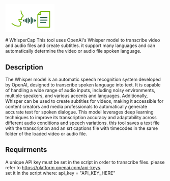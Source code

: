 <p align="left">
  <img src="/speech2text.png" alt="Alt text for image1" width="155"/>
</p>
# WhisperCap
This tool uses OpenAI's Whisper model to transcribe video and audio files and create subtitles. it support many languages and can automatically determine the video or audio file spoken language.

## Description
The Whisper model is an automatic speech recognition system developed by OpenAI, designed to transcribe spoken language into text. It is capable of handling a wide range of audio inputs, including noisy environments, multiple speakers, and various accents and languages. Additionally, Whisper can be used to create subtitles for videos, making it accessible for content creators and media professionals to automatically generate accurate text for spoken dialogue. This model leverages deep learning techniques to improve its transcription accuracy and adaptability across different audio conditions and speech variations. this tool saves a text file with the transcription and an srt captions file with timecodes in the same folder of the loaded video or audio file.

## Requirments
A unique API key must be set in the script in order to transcribe files. please refer to https://platform.openai.com/api-keys.    
set it in the script where: api_key = "API_KEY_HERE"
